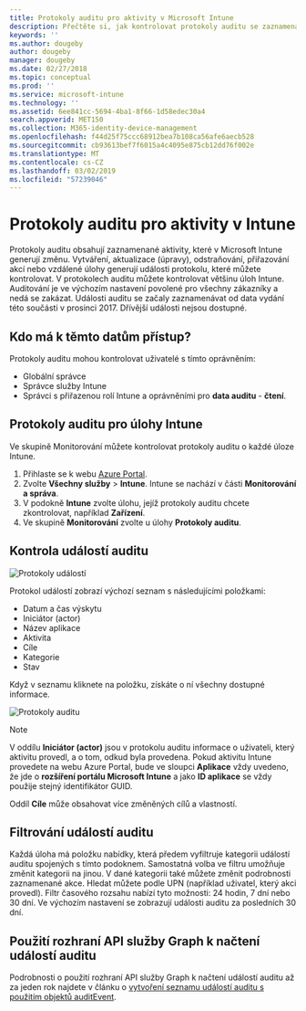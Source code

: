 ```yaml
---
title: Protokoly auditu pro aktivity v Microsoft Intune
description: Přečtěte si, jak kontrolovat protokoly auditu se zaznamenanými aktivitami Microsoft Intune.
keywords: ''
ms.author: dougeby
author: dougeby
manager: dougeby
ms.date: 02/27/2018
ms.topic: conceptual
ms.prod: ''
ms.service: microsoft-intune
ms.technology: ''
ms.assetid: 6ee841cc-5694-4ba1-8f66-1d58edec30a4
search.appverid: MET150
ms.collection: M365-identity-device-management
ms.openlocfilehash: f44d25f75ccc68912bea7b108ca56afe6aecb528
ms.sourcegitcommit: cb93613bef7f6015a4c4095e875cb12dd76f002e
ms.translationtype: MT
ms.contentlocale: cs-CZ
ms.lasthandoff: 03/02/2019
ms.locfileid: "57239046"
---
```

# <a name="audit-logs-for-intune-activities"></a>Protokoly auditu pro aktivity v Intune
Protokoly auditu obsahují zaznamenané aktivity, které v Microsoft Intune generují změnu. Vytváření, aktualizace (úpravy), odstraňování, přiřazování akcí nebo vzdálené úlohy generují události protokolu, které můžete kontrolovat. V protokolech auditu můžete kontrolovat většinu úloh Intune. Auditování je ve výchozím nastavení povolené pro všechny zákazníky a nedá se zakázat. Události auditu se začaly zaznamenávat od data vydání této součásti v prosinci 2017. Dřívější události nejsou dostupné.

## <a name="who-can-access-the-data"></a>Kdo má k těmto datům přístup?
Protokoly auditu mohou kontrolovat uživatelé s tímto oprávněním:
- Globální správce
- Správce služby Intune
- Správci s přiřazenou rolí Intune a oprávněními pro **data auditu** - **čtení**.

## <a name="audit-logs-for-intune-workloads"></a>Protokoly auditu pro úlohy Intune
Ve skupině Monitorování můžete kontrolovat protokoly auditu o každé úloze Intune.  
1. Přihlaste se k webu [Azure Portal](https://portal.azure.com).
2. Zvolte **Všechny služby** > **Intune**. Intune se nachází v části **Monitorování a správa**.
3. V podokně **Intune** zvolte úlohu, jejíž protokoly auditu chcete zkontrolovat, například **Zařízení**.
4. Ve skupině **Monitorování** zvolte u úlohy **Protokoly auditu**.

## <a name="review-audit-events"></a>Kontrola událostí auditu
![Protokoly událostí](./media/monitor-audit-logs.png "Protokoly událostí")

Protokol událostí zobrazí výchozí seznam s následujícími položkami:    

- Datum a čas výskytu
- Iniciátor (actor)
- Název aplikace
- Aktivita
- Cíle
- Kategorie
- Stav

Když v seznamu kliknete na položku, získáte o ní všechny dostupné informace.

![Protokoly auditu](./media/monitor-audit-log-detail.png "Protokoly auditu")

> [!Note]    
> V oddílu **Iniciátor (actor)** jsou v protokolu auditu informace o uživateli, který aktivitu provedl, a o tom, odkud byla provedena. Pokud aktivitu Intune provedete na webu Azure Portal, bude ve sloupci **Aplikace** vždy uvedeno, že jde o **rozšíření portálu Microsoft Intune** a jako **ID aplikace** se vždy použije stejný identifikátor GUID. 
>    
> Oddíl **Cíle** může obsahovat více změněných cílů a vlastností.  


## <a name="filter-audit-events"></a>Filtrování událostí auditu
Každá úloha má položku nabídky, která předem vyfiltruje kategorii událostí auditu spojených s tímto podoknem. Samostatná volba ve filtru umožňuje změnit kategorii na jinou. V dané kategorii také můžete změnit podrobnosti zaznamenané akce. Hledat můžete podle UPN (například uživatel, který akci provedl). Filtr časového rozsahu nabízí tyto možnosti: 24 hodin, 7 dní nebo 30 dní. Ve výchozím nastavení se zobrazují události auditu za posledních 30 dní.

## <a name="use-graph-api-to-retrieve-audit-events"></a>Použití rozhraní API služby Graph k načtení událostí auditu
Podrobnosti o použití rozhraní API služby Graph k načtení událostí auditu až za jeden rok najdete v článku o [vytvoření seznamu událostí auditu s použitím objektů auditEvent](https://developer.microsoft.com/en-us/graph/docs/api-reference/beta/api/intune_auditing_auditevent_list).
